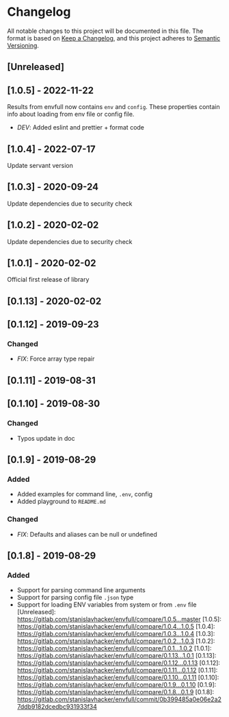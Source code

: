 # Changelog
All notable changes to this project will be documented in this file.
The format is based on [Keep a Changelog](https://keepachangelog.com/en/1.0.0/),
and this project adheres to [Semantic Versioning](https://semver.org/spec/v2.0.0.html).
## [Unreleased]
## [1.0.5] - 2022-11-22
Results from envfull now contains `env` and `config`. These properties
contain info about loading from env file or config file.
 - *DEV*: Added eslint and prettier + format code
## [1.0.4] - 2022-07-17
Update servant version
## [1.0.3] - 2020-09-24
Update dependencies due to security check
## [1.0.2] - 2020-02-02
 Update dependencies due to security check
## [1.0.1] - 2020-02-02
 Official first release of library
## [0.1.13] - 2020-02-02
## [0.1.12] - 2019-09-23
### Changed
 - *FIX*: Force array type repair
## [0.1.11] - 2019-08-31
## [0.1.10] - 2019-08-30
### Changed
 - Typos update in doc
## [0.1.9] - 2019-08-29
### Added
 - Added examples for command line, `.env`, config
 - Added playground to `README.md`
### Changed
 - *FIX*: Defaults and aliases can be null or undefined
## [0.1.8] - 2019-08-29
### Added
 - Support for parsing command line arguments
 - Support for parsing config file `.json` type
 - Support for loading ENV variables from system or from `.env` file
[Unreleased]: https://gitlab.com/stanislavhacker/envfull/compare/1.0.5...master
[1.0.5]: https://gitlab.com/stanislavhacker/envfull/compare/1.0.4...1.0.5
[1.0.4]: https://gitlab.com/stanislavhacker/envfull/compare/1.0.3...1.0.4
[1.0.3]: https://gitlab.com/stanislavhacker/envfull/compare/1.0.2...1.0.3
[1.0.2]: https://gitlab.com/stanislavhacker/envfull/compare/1.0.1...1.0.2
[1.0.1]: https://gitlab.com/stanislavhacker/envfull/compare/0.1.13...1.0.1
[0.1.13]: https://gitlab.com/stanislavhacker/envfull/compare/0.1.12...0.1.13
[0.1.12]: https://gitlab.com/stanislavhacker/envfull/compare/0.1.11...0.1.12
[0.1.11]: https://gitlab.com/stanislavhacker/envfull/compare/0.1.10...0.1.11
[0.1.10]: https://gitlab.com/stanislavhacker/envfull/compare/0.1.9...0.1.10
[0.1.9]: https://gitlab.com/stanislavhacker/envfull/compare/0.1.8...0.1.9
[0.1.8]: https://gitlab.com/stanislavhacker/envfull/commit/0b399485a0e06e2a27ddb9182dcedbc931933f34

